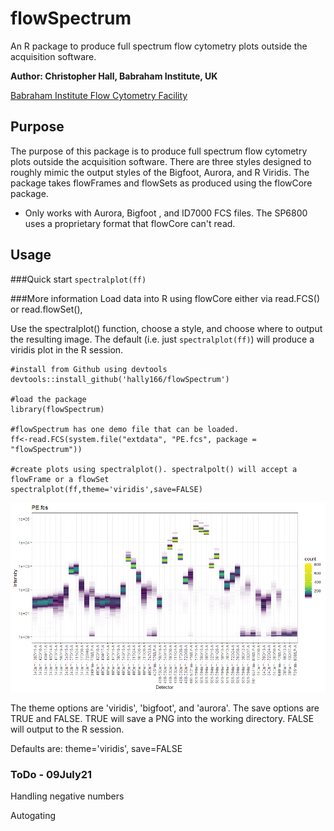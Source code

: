 # flowSpectrum
An R package to produce full spectrum flow cytometry plots outside the acquisition software.

**Author: Christopher Hall, Babraham Institute, UK**

[Babraham Institute Flow Cytometry Facility](https://www.babraham.ac.uk/science-services/flow-cytometry)

## Purpose
The purpose of this package is to produce full spectrum flow cytometry plots outside the acquisition software.
There are three styles designed to roughly mimic the output styles of the Bigfoot, Aurora, and R Viridis.
The package takes flowFrames and flowSets as produced using the flowCore package.
* Only works with Aurora, Bigfoot , and ID7000 FCS files.  The SP6800 uses a proprietary format that flowCore can't read. 

## Usage
###Quick start
```spectralplot(ff)```

###More information
Load data into R using flowCore either via read.FCS() or read.flowSet(),

Use the spectralplot() function, choose a style, and choose where to output the resulting image.  The default (i.e. just ```spectralplot(ff)```) will produce a viridis plot in the R session.

```{r setup, out.width="100%"}
#install from Github using devtools
devtools::install_github('hally166/flowSpectrum')

#load the package
library(flowSpectrum)

#flowSpectrum has one demo file that can be loaded.  
ff<-read.FCS(system.file("extdata", "PE.fcs", package = "flowSpectrum"))

#create plots using spectralplot(). spectralpolt() will accept a flowFrame or a flowSet
spectralplot(ff,theme='viridis',save=FALSE)
```
![PE spectrum](/man/PE.png)


The theme options are 'viridis', 'bigfoot', and 'aurora'.
The save options are TRUE and FALSE.  TRUE will save a PNG into the working directory. FALSE will output to the R session.

Defaults are: theme='viridis', save=FALSE

### ToDo - 09July21

Handling negative numbers

Autogating
